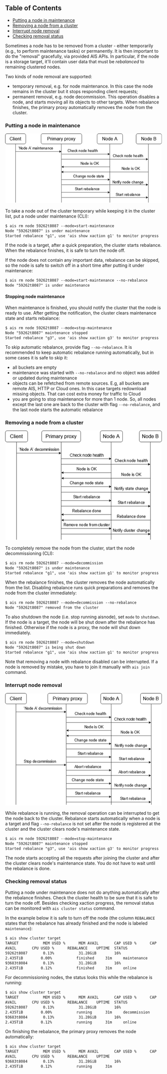 ## Table of Contents

- [Putting a node in maintenance](#putting-a-node-in-maintenance)
- [Removing a node from a cluster](#removing-a-node-from-a-cluster)
- [Interrupt node removal](#interrupt-node-removal)
- [Checking removal status](#checking-removal-status)

Sometimes a node has to be removed from a cluster - either temporarily (e.g., to perform maintenance tasks) or permanently. It is then important to do the "removal" gracefully, via provided AIS APIs. In particular, if the node is a storage target, it'll contain user data that must be *rebalanced* to remaining clustered nodes.

Two kinds of node removal are supported:

- temporary removal, e.g. for node maintenance. In this case the node remains in the cluster but it stops responding client requests;
- permanent removal, e.g. node decommission. This operation disables a node, and starts moving all its objects to other targets. When rebalance finishes, the primary proxy automatically removes the node from the cluster.

### Putting a node in maintenance

<img src="docs/images/maintenance.png" alt="Put a node under maintenance">

To take a node out of the cluster temporary while keeping it in the cluster list, put a node under maintenance (CLI):

```console
$ ais rm node 59262t8087 --mode=start-maintenance
Node "59262t8087" is under maintenance
Started rebalance "g1", use 'ais show xaction g1' to monitor progress
```

If the node is a target, after a quick preparation, the cluster starts rebalance. When the rebalance finishes, it is safe to turn the node off.

If the node does not contain any important data, rebalance can be skipped, so the node is safe to switch off in a short time after putting it under maintenance:

```console
$ ais rm node 59262t8087 --mode=start-maintenance --no-rebalance
Node "59262t8087" is under maintenance
```

#### Stopping node maintenance

When maintenance is finished, you should notify the cluster that the node is ready to use.
After getting the notification, the cluster clears maintenance state and starts rebalance:

```console
$ ais rm node 59262t8087 --mode=stop-maintenance
Node "59262t8087" maintenance stopped
Started rebalance "g3", use 'ais show xaction g3' to monitor progress
```

To skip automatic rebalance, provide flag `--no-rebalance`.
It is recommended to keep automatic rebalance running automatically, but in some cases it is safe to skip it:

- all buckets are empty
- maintenance was started with `--no-rebalance` and no object was added or updated during maintenance
- objects can be refetched from remote sources. E.g, all buckets are remote AIS, HTTP or Cloud ones. In this case targets redownload missing objects. That can cost extra money for traffic to Cloud
- you are going to stop maintenance for more than 1 node. So, all nodes except the last one are back to the cluster with flag `--no-rebalance`, and the last node starts the automatic rebalance

### Removing a node from a cluster

<img src="docs/images/decommission.png" alt="Decommission a node">

To completely remove the node from the cluster, start the node decommissioning (CLI):

```console
$ ais rm node 59262t8087 --mode=decommission
Node "59262t8087" is under maintenance
Started rebalance "g1", use 'ais show xaction g1' to monitor progress
```

When the rebalance finishes, the cluster removes the node automatically from the list.
Disabling rebalance runs quick preparations and removes the node from the cluster immediately:

```console
$ ais rm node 59262t8087 --mode=decommission --no-rebalance
Node "59262t8087" removed from the cluster
```

To also shutdown the node (i.e. stop running aisnode), set `mode` to `shutdown`.
If the node is a target, the node will be shut down after the rebalance has finished. Otherwise if the node is a proxy, the node will shut down immediately.

```console
$ ais rm node 59262t8087 --mode=shutdown
Node "59262t8087" is being shut down
Started rebalance "g1", use 'ais show xaction g1' to monitor progress
```

Note that removing a node with rebalance disabled can be interrupted. If a node is removed by mistake, you have to join it manually with `ais join` command.

### Interrupt node removal

<img src="docs/images/decommission_abort.png" alt="Interrupt node removal">

While rebalance is running, the removal operation can be interrupted to get the node back to the cluster.
Rebalance starts automatically when a node is a target and flag `--no-rebalance` is not set after the node is registered at the cluster and the cluster clears node's maintenance state.

```console
$ ais rm node 59262t8087 --mode=stop-maintenance
Node "59262t8087" maintenance stopped
Started rebalance "g3", use 'ais show xaction g3' to monitor progress
```

The node starts accepting all the requests after joining the cluster and after the cluster clears node's maintenance state. You do not have to wait until the rebalance is done.

### Checking removal status

Putting a node under maintenance does not do anything automatically after the rebalance finishes. Check the cluster health to be sure that it is safe to turn the node off. Besides checking xaction progress, the removal status can be monitored with `ais cluster status` command.

In the example below it is safe to turn off the node (the column `REBALANCE` states that the rebalance has already finished and the node is labeled `maintenance`):

```console
$ ais show cluster target
TARGET           MEM USED %      MEM AVAIL       CAP USED %      CAP AVAIL       CPU USED %      REBALANCE    UPTIME  STATUS
59262t8087       0.13%           31.28GiB        16%             2.435TiB        0.00%           finished     31m     maintenance
93683t8084       0.13%           31.28GiB        16%             2.435TiB        0.12%           finished     31m     online
```

For decommissioning nodes, the status looks this while the rebalance is running:

```console
$ ais show cluster target
TARGET           MEM USED %      MEM AVAIL       CAP USED %      CAP AVAIL       CPU USED %      REBALANCE    UPTIME  STATUS
59262t8087       0.13%           31.28GiB        16%             2.435TiB        0.00%           running      31m     decommission
93683t8084       0.13%           31.28GiB        16%             2.435TiB        0.12%           running      31m     online
```

On finishing the rebalance, the primary proxy removes the node automatically:

```console
$ ais show cluster target
TARGET           MEM USED %      MEM AVAIL       CAP USED %      CAP AVAIL       CPU USED %      REBALANCE    UPTIME
93683t8084       0.13%           31.28GiB        16%             2.435TiB        0.12%           running      31m
```
